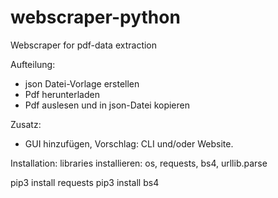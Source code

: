 # webscraper-python
Webscraper for pdf-data extraction

Aufteilung: 
- json Datei-Vorlage erstellen 
- Pdf herunterladen
- Pdf auslesen und in json-Datei kopieren 

Zusatz: 
- GUI hinzufügen, Vorschlag: CLI und/oder Website. 


Installation: 
libraries installieren: os, requests, bs4, urllib.parse

pip3 install requests
pip3 install bs4